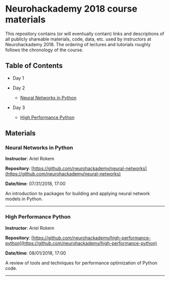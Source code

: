 # Neurohackademy 2018 course materials

This repository contains (or will eventually contain) links and descriptions of all publicly shareable materials, code, data, etc. used by instructors at Neurohackademy 2018. The ordering of lectures and tutorials roughly follows the chronology of the course.

## Table of Contents

* Day 1


* Day 2
	* [Neural Networks in Python](#bl1)

* Day 3
	* [High Performance Python](#bl2)



## Materials

### <a id="bl1"></a>Neural Networks in Python

**Instructor**: Ariel Rokem

**Repository**: [https://github.com/neurohackademy/neural-networks](https://github.com/neurohackademy/neural-networks)

**Date/time**: 07/31/2018, 17:00

An introduction to packages for building and applying neural network models in Python.

---

### <a id="bl2"></a>High Performance Python

**Instructor**: Ariel Rokem

**Repository**: [https://github.com/neurohackademy/high-performance-python](https://github.com/neurohackademy/high-performance-python)

**Date/time**: 08/01/2018, 17:00

A review of tools and techniques for performance optimization of Python code.

---
